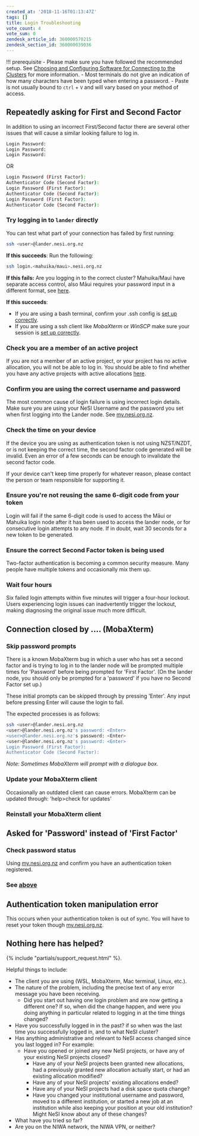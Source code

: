 ```yaml
---
created_at: '2018-11-16T01:13:47Z'
tags: []
title: Login Troubleshooting
vote_count: 4
vote_sum: 0
zendesk_article_id: 360000570215
zendesk_section_id: 360000039036
---
```



!!! prerequisite
    - Please make sure you have followed the recommended setup. See [Choosing and Configuring Software for Connecting to the Clusters](../../Getting_Started/Accessing_the_HPCs/Choosing_and_Configuring_Software_for_Connecting_to_the_Clusters.md) for more information.
    - Most terminals do not give an indication of how many characters have been typed when entering a password.
    - Paste is not usually bound to `ctrl` + `V` and will vary based on your method of access.

## Repeatedly asking for First and Second Factor

In addition to using an incorrect First/Second factor there are several
other issues that will cause a similar looking failure to log in.

```sh
Login Password:
Login Password:
Login Password:
```

OR

```sh
Login Password (First Factor): 
Authenticator Code (Second Factor):
Login Password (First Factor): 
Authenticator Code (Second Factor):
Login Password (First Factor): 
Authenticator Code (Second Factor):
```

### Try logging in to `lander` directly

You can test what part of your connection has failed by first running:

```sh
ssh <user>@lander.nesi.org.nz
```

**If this succeeds**: Run the following:

```sh
ssh login.<mahuika/maui>.nesi.org.nz
```

**If this fails:** Are you logging in to the correct cluster?
Mahuika/Maui have separate access control, also Māui requires your
password input in a different format, see
[here](../Announcements/Mahuika_Maui_Differences.md).

**If this succeeds**:

- If you are using a bash terminal, confirm your .ssh config is [set up correctly](../../Getting_Started/Accessing_the_HPCs/Choosing_and_Configuring_Software_for_Connecting_to_the_Clusters.md).
- If you are using a ssh client like *MobaXterm* or *WinSCP* make sure your session is [set up correctly](../../Getting_Started/Accessing_the_HPCs/Choosing_and_Configuring_Software_for_Connecting_to_the_Clusters.md).

### Check you are a member of an active project

If you are not a member of an active project, or your project has no
active allocation, you will not be able to log in. You should be able to
find whether you have any active projects with active
allocations [here](https://my.nesi.org.nz/html/view_projects).

### Confirm you are using the correct username and password

The most common cause of login failure is using incorrect login details.
Make sure you are using your NeSI Username and the password you set when
first logging into the Lander node. See
[my.nesi.org.nz](https://my.nesi.org.nz/).

### Check the time on your device

If the device you are using as authentication token is not using
NZST/NZDT, or is not keeping the correct time, the second factor code
generated will be invalid. Even an error of a few seconds can be enough
to invalidate the second factor code.

If your device can't keep time properly for whatever reason, please
contact the person or team responsible for supporting it.

### Ensure you're not reusing the same 6-digit code from your token

Login will fail if the same 6-digit code is used to access the Māui or
Mahuika login node after it has been used to access the lander node, or
for consecutive login attempts to any node. If in doubt, wait 30 seconds
for a new token to be generated.

### Ensure the correct Second Factor token is being used

Two-factor authentication is becoming a common security measure. Many
people have multiple tokens and occasionally mix them up.

### Wait four hours

Six failed login attempts within five minutes will trigger a four-hour
lockout. Users experiencing login issues can inadvertently trigger the
lockout, making diagnosing the original issue much more difficult.  

## Connection closed by .... (MobaXterm)

### Skip password prompts

There is a known MobaXterm bug in which a user who has set a second
factor and is trying to log in to the lander node will be prompted
multiple times for 'Password' before being prompted for 'First Factor'.
(On the lander node, you should only be prompted for a 'password' if you
have no Second Factor set up.)

These initial prompts can be skipped through by pressing 'Enter'. Any
input before pressing Enter will cause the login to fail.

The expected processes is as follows:

```sh
ssh <user>@lander.nesi.org.nz 
<user>@lander.nesi.org.nz's password: <Enter>
<user>@lander.nesi.org.nz's password: <Enter>
<user>@lander.nesi.org.nz's password: <Enter>
Login Password (First Factor): 
Authenticator Code (Second Factor):
```

*Note: Sometimes MobaXterm will prompt with a dialogue box.*

### Update your MobaXterm client

Occasionally an outdated client can cause errors.
MobaXterm can be updated through: 'help&gt;check for updates'

### Reinstall your MobaXterm client

## Asked for 'Password' instead of 'First Factor'

### Check password status

Using [my.nesi.org.nz](https://my.nesi.org.nz/) and confirm you have an authentication token registered.

### See [above](#skip-password-prompts)

## Authentication token manipulation error

This occurs when your authentication token is out of sync. You will have
to reset your token though [my.nesi.org.nz](https://my.nesi.org.nz/).

## Nothing here has helped?

 {% include "partials/support_request.html" %}.

Helpful things to include:

- The client you are using (WSL, MobaXterm, Mac terminal, Linux,
    etc.).
- The nature of the problem, including the precise text of any error
    message you have been receiving.
  - Did you start out having one login problem and are now getting a
        different one? If so, when did the change happen, and were you
        doing anything in particular related to logging in at the time
        things changed?
- Have you successfully logged in in the past? if so when was the last
    time you successfully logged in, and to what NeSI cluster?
- Has anything administrative and relevant to NeSI access changed
    since you last logged in? For example:
  - Have you opened or joined any new NeSI projects, or have any of
        your existing NeSI projects closed?
    - Have any of your NeSI projects been granted new allocations, had
        a previously granted new allocation actually start, or had an
        existing allocation modified?
    - Have any of your NeSI projects' existing allocations ended?
    - Have any of your NeSI projects had a disk space quota change?
    - Have you changed your institutional username and password, moved
        to a different institution, or started a new job at an
        institution while also keeping your position at your old
        institution? Might NeSI know about any of these changes?
- What have you tried so far?
- Are you on the NIWA network, the NIWA VPN, or neither?
